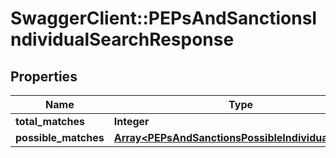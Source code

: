 # SwaggerClient::PEPsAndSanctionsIndividualSearchResponse

## Properties
Name | Type | Description | Notes
------------ | ------------- | ------------- | -------------
**total_matches** | **Integer** |  | [optional] 
**possible_matches** | [**Array&lt;PEPsAndSanctionsPossibleIndividualMatch&gt;**](PEPsAndSanctionsPossibleIndividualMatch.md) |  | [optional] 


